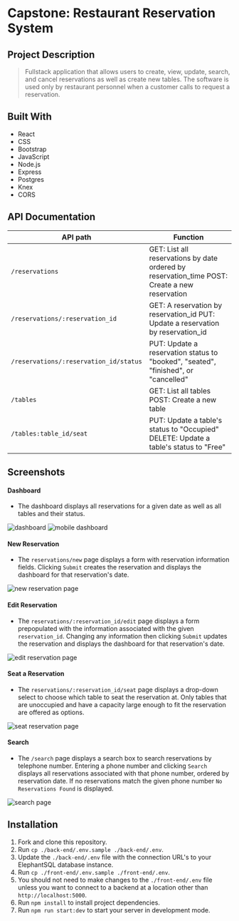 # Capstone: Restaurant Reservation System

## Project Description

> Fullstack application that allows users to create, view, update, search, and cancel reservations as well as create new tables.
> The software is used only by restaurant personnel when a customer calls to request a reservation.

## Built With
- React
- CSS
- Bootstrap
- JavaScript
- Node.js
- Express
- Postgres
- Knex
- CORS

## API Documentation

| API path                               | Function                                                                                                        |
| -------------------------------------- | --------------------------------------------------------------------------------------------------------------- |
| `/reservations`                        | GET: List all reservations by date ordered by reservation_time POST: Create a new reservation                   |
| `/reservations/:reservation_id`        | GET: A reservation by reservation_id PUT: Update a reservation by reservation_id                                |
| `/reservations/:reservation_id/status` | PUT: Update a reservation status to "booked", "seated", "finished", or "cancelled"                              |
| `/tables`                              | GET: List all tables POST: Create a new table                                                                   |
| `/tables:table_id/seat`                | PUT: Update a table's status to "Occupied" DELETE: Update a table's status to "Free"                            |

## Screenshots

#### Dashboard
- The dashboard displays all reservations for a given date as well as all tables and their status.  

![dashboard](./screenshots/Dashboard.png)
![mobile dashboard](./screenshots/DashboardMobile.png)


#### New Reservation
- The `reservations/new` page displays a form with reservation information fields. Clicking `Submit` creates the reservation and displays the dashboard for that reservation's date.  

![new reservation page](./screenshots/CreateResMobile.png)


#### Edit Reservation
- The `reservations/:reservation_id/edit` page displays a form prepopulated with the information associated with the given `reservation_id`. Changing any information then clicking `Submit` updates the reservation and displays the dashboard for that reservation's date.  

![edit reservation page](./screenshots/EditRes.png)


#### Seat a Reservation
- The `reservations/:reservation_id/seat` page displays a drop-down select to choose which table to seat the reservation at. Only tables that are unoccupied and have a capacity large enough to fit the reservation are offered as options.  

![seat reservation page](./screenshots/SeatRes.png)


#### Search
- The `/search` page displays a search box to search reservations by telephone number. Entering a phone number and clicking `Search` displays all reservations associated with that phone number, ordered by reservation date. If no reservations match the given phone number `No Reservations Found` is displayed.  

![search page](./screenshots/Search.png)


## Installation

1. Fork and clone this repository.
1. Run `cp ./back-end/.env.sample ./back-end/.env`.
1. Update the `./back-end/.env` file with the connection URL's to your ElephantSQL database instance.
1. Run `cp ./front-end/.env.sample ./front-end/.env`.
1. You should not need to make changes to the `./front-end/.env` file unless you want to connect to a backend at a location other than `http://localhost:5000`.
1. Run `npm install` to install project dependencies.
1. Run `npm run start:dev` to start your server in development mode.
